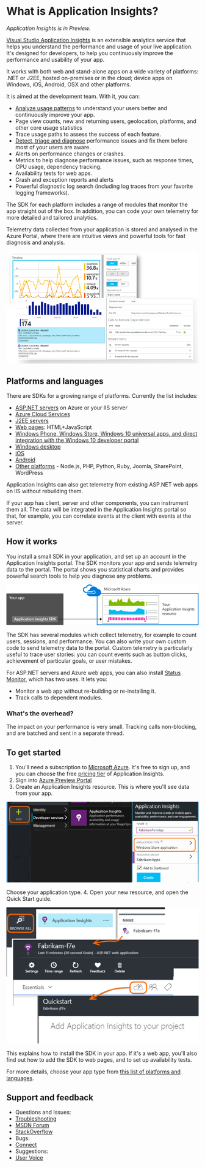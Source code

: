 
# What is Application Insights?


*Application Insights is in Preview.*



[Visual Studio Application Insights](https://azure.microsoft.com/services/application-insights) is an extensible analytics service that helps you understand the performance and usage of your live application. It's designed for developers, to help you continuously improve the performance and usability of your app.



It works with both web and stand-alone apps on a wide variety of platforms: .NET or J2EE, hosted on-premises or in the cloud; device apps on Windows, iOS, Android, OSX and other platforms.



It is aimed at the development team. With it, you can:


- [Analyze usage patterns](https://azure.microsoft.com/documentation/articles/app-insights-overview-usage/) to understand your users better and continuously improve your app. 
 - Page view counts, new and returning users, geolocation, platforms, and other core usage statistics
 - Trace usage paths to assess the success of each feature.
- [Detect, triage and diagnose](https://azure.microsoft.com/documentation/articles/app-insights-detect-triage-diagnose/) performance issues and fix them before most of your users are aware.
 - Alerts on performance changes or crashes.
 - Metrics to help diagnose performance issues, such as response times, CPU usage, dependency tracking.
 - Availability tests for web apps.
 - Crash and exception reports and alerts
 - Powerful diagnostic log search (including log traces from your favorite logging frameworks).


The SDK for each platform includes a range of modules that monitor the app straight out of the box. In addition, you can code your own telemetry for more detailed and tailored analytics.



Telemetry data collected from your application is stored and analysed in the Azure Portal, where there are intuitive views and powerful tools for fast diagnosis and analysis.



![Chart user activity statistics, or drill into specific events.](./media/application-insights/00-sample.png)


## Platforms and languages


There are SDKs for a growing range of platforms. Currently the list includes:


- [ASP.NET servers](https://azure.microsoft.com/documentation/articles/app-insights-start-monitoring-app-health-usage/) on Azure or your IIS server
- [Azure Cloud Services](https://azure.microsoft.com/documentation/articles/app-insights-cloudservices/)
- [J2EE servers](https://azure.microsoft.com/documentation/articles/app-insights-java-get-started/)
- [Web pages](https://azure.microsoft.com/documentation/articles/app-insights-javascript/): HTML+JavaScript
- [Windows Phone, Windows Store, Windows 10 universal apps, and direct integration with the Windows 10 developer portal](https://azure.microsoft.com/documentation/articles/app-insights-windows-get-started/)
- [Windows desktop](https://azure.microsoft.com/documentation/articles/app-insights-windows-desktop/)
- [iOS](https://azure.microsoft.com/documentation/articles/app-insights-ios/)
- [Android](https://azure.microsoft.com/documentation/articles/app-insights-android/)
- [Other platforms](https://azure.microsoft.com/documentation/articles/app-insights-platforms/) - Node.js, PHP, Python, Ruby, Joomla, SharePoint, WordPress


Application Insights can also get telemetry from existing ASP.NET web apps on IIS without rebuilding them.



If your app has client, server and other components, you can instrument them all. The data will be integrated in the Application Insights portal so that, for example, you can correlate events at the client with events at the server.


## How it works


You install a small SDK in your application, and set up an account in the Application Insights portal. The SDK monitors your app and sends telemetry data to the portal. The portal shows you statistical charts and provides powerful search tools to help you diagnose any problems.



![The Application Insights SDK in your app sends telemetry to your Application Insights resource in the Azure portal.](./media/application-insights/01-scheme.png)



The SDK has several modules which collect telemetry, for example to count users, sessions, and performance. You can also write your own custom code to send telemetry data to the portal. Custom telemetry is particularly useful to trace user stories: you can count events such as button clicks, achievement of particular goals, or user mistakes.



For ASP.NET servers and Azure web apps, you can also install [Status Monitor](https://azure.microsoft.com/documentation/articles/app-insights-monitor-performance-live-website-now/), which has two uses. It lets you:


- Monitor a web app without re-building or re-installing it.
- Track calls to dependent modules.

### What's the overhead?


The impact on your performance is very small. Tracking calls non-blocking, and are batched and sent in a separate thread.


## To get started

1. You'll need a subscription to [Microsoft Azure](https://azure.com). It's free to sign up, and you can choose the free [pricing tier](https://azure.microsoft.com/pricing/details/application-insights/) of Application Insights.
2. Sign into [Azure Preview Portal](https://portal.azure.com)
3. Create an Application Insights resource. This is where you'll see data from your app.



![Add, Developer Services, Application Insights.](./media/application-insights/11-new.png)



Choose your application type.
4. Open your new resource, and open the Quick Start guide.



![Browse, ](./media/application-insights/quickstart.png)



This explains how to install the SDK in your app. If it's a web app, you'll also find out how to add the SDK to web pages, and to set up availability tests.


For more details, choose your app type from [this list of platforms and languages](https://azure.microsoft.com/documentation/articles/app-insights-platforms/).


## Support and feedback

- Questions and Issues:
 - [Troubleshooting](https://azure.microsoft.com/documentation/articles/app-insights-troubleshoot-faq/)
 - [MSDN Forum](https://social.msdn.microsoft.com/Forums/vstudio/en-US/home?forum=ApplicationInsights)
 - [StackOverflow](http://stackoverflow.com/questions/tagged/ms-application-insights)
- Bugs:
 - [Connect](https://connect.microsoft.com/VisualStudio/Feedback/LoadSubmitFeedbackForm?FormID=6076)
- Suggestions:
 - [User Voice](http://visualstudio.uservoice.com/forums/121579-visual-studio/category/77108-application-insights)

